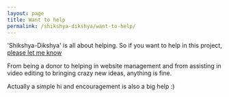 ```yaml
---
layout: page
title: Want to help
permalink: /shikshya-dikshya/want-to-help/
---
```

'Shikshya-Dikshya' is all about helping. So if you want to help in this project, [please let me know](/contact/)

From being a donor to helping in website management and from assisting in video editing to bringing crazy new ideas, anything is fine.

Actually a simple hi and encouragement is also a big help :)
